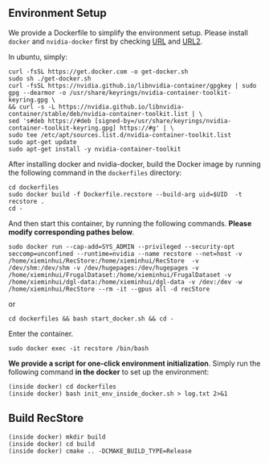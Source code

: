 ## Environment Setup

We provide a Dockerfile to simplify the environment setup. Please install `docker` and `nvidia-docker` first by checking [URL](https://docs.docker.com/engine/install/ubuntu/) and [URL2](https://docs.nvidia.com/datacenter/cloud-native/container-toolkit/latest/install-guide.html).

In ubuntu, simply:

	curl -fsSL https://get.docker.com -o get-docker.sh
	sudo sh ./get-docker.sh
	curl -fsSL https://nvidia.github.io/libnvidia-container/gpgkey | sudo gpg --dearmor -o /usr/share/keyrings/nvidia-container-toolkit-keyring.gpg \
  	&& curl -s -L https://nvidia.github.io/libnvidia-container/stable/deb/nvidia-container-toolkit.list | \
    sed 's#deb https://#deb [signed-by=/usr/share/keyrings/nvidia-container-toolkit-keyring.gpg] https://#g' | \
    sudo tee /etc/apt/sources.list.d/nvidia-container-toolkit.list
	sudo apt-get update
	sudo apt-get install -y nvidia-container-toolkit

After installing docker and nvidia-docker, build the Docker image by running the following command in the `dockerfiles` directory:

	cd dockerfiles
	sudo docker build -f Dockerfile.recstore --build-arg uid=$UID  -t recstore .
	cd -

And then start this container, by running the following commands. **Please modify corresponding pathes below**.

	sudo docker run --cap-add=SYS_ADMIN --privileged --security-opt seccomp=unconfined --runtime=nvidia --name recstore --net=host -v /home/xieminhui/RecStore:/home/xieminhui/RecStore  -v /dev/shm:/dev/shm -v /dev/hugepages:/dev/hugepages -v /home/xieminhui/FrugalDataset:/home/xieminhui/FrugalDataset -v /home/xieminhui/dgl-data:/home/xieminhui/dgl-data -v /dev:/dev -w /home/xieminhui/RecStore --rm -it --gpus all -d recStore

or 
	
	cd dockerfiles && bash start_docker.sh && cd -

Enter the container.

	sudo docker exec -it recstore /bin/bash

**We provide a script for one-click environment initialization**. Simply run the following command **in the docker** to set up the environment:

	(inside docker) cd dockerfiles
	(inside docker) bash init_env_inside_docker.sh > log.txt 2>&1


## Build RecStore

	(inside docker) mkdir build
	(inside docker) cd build
	(inside docker) cmake .. -DCMAKE_BUILD_TYPE=Release
